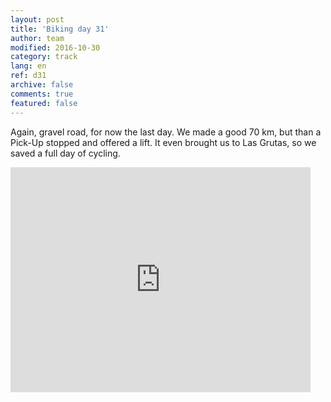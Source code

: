 ```yaml
---   
layout: post 
title: 'Biking day 31'  
author: team 
modified: 2016-10-30
category: track 
lang: en 
ref: d31
archive: false 
comments: true 
featured: false 
--- 
```


 Again, gravel road, for now the last day. We made a good 70 km, but than a Pick-Up stopped and offered a lift. It even brought us to Las Grutas, so we saved a full day of cycling. 

<iframe width='480' height='360' src='http://track-kit.net/maps_s3/?v=embed&track=231943.gpx' frameborder='0' allowfullscreen></iframe>
